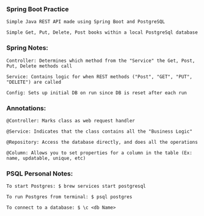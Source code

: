 ### Spring Boot Practice 

    Simple Java REST API made using Spring Boot and PostgreSQL
    
    Simple Get, Put, Delete, Post books within a local PostgreSql database

### Spring Notes:

    Controller: Determines which method from the "Service" the Get, Post, Put, Delete methods call

    Service: Contains logic for when REST methods ("Post", "GET", "PUT", "DELETE") are called

    Config: Sets up initial DB on run since DB is reset after each run

### Annotations:

    @Controller: Marks class as web request handler

    @Service: Indicates that the class contains all the "Business Logic"

    @Repository: Access the database directly, and does all the operations

    @Column: Allows you to set properties for a column in the table (Ex: name, updatable, unique, etc)

### PSQL Personal Notes:

    To start Postgres: $ brew services start postgresql

    To run Postgres from terminal: $ psql postgres

    To connect to a database: $ \c <db Name>